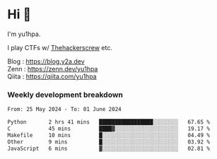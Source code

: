 # Hi 👋

I'm yu1hpa.

I play CTFs w/ [Thehackerscrew](https://www.thehackerscrew.team/) etc.

Blog : https://blog.y2a.dev  
Zenn : https://zenn.dev/yu1hpa  
Qiita : https://qiita.com/yu1hpa  

### Weekly development breakdown

<!--START_SECTION:waka-->

```txt
From: 25 May 2024 - To: 01 June 2024

Python       2 hrs 41 mins   █████████████████░░░░░░░░   67.65 %
C            45 mins         ████▓░░░░░░░░░░░░░░░░░░░░   19.17 %
Makefile     10 mins         █░░░░░░░░░░░░░░░░░░░░░░░░   04.49 %
Other        9 mins          █░░░░░░░░░░░░░░░░░░░░░░░░   03.92 %
JavaScript   6 mins          ▓░░░░░░░░░░░░░░░░░░░░░░░░   02.81 %
```

<!--END_SECTION:waka-->

